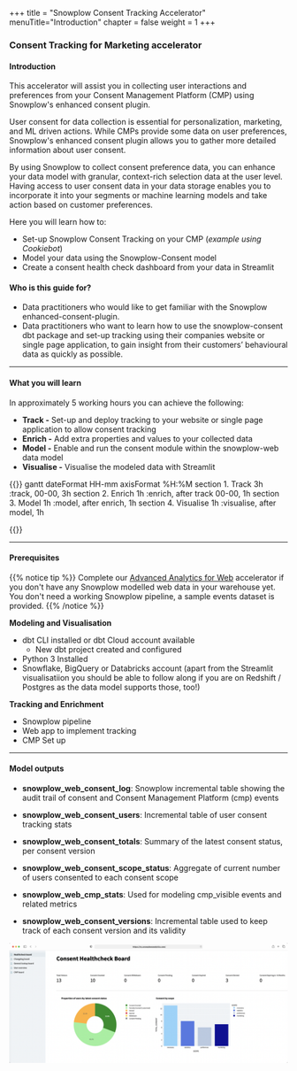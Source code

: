 +++
title = "Snowplow Consent Tracking Accelerator"
menuTitle="Introduction"
chapter = false
weight = 1
+++

### Consent Tracking for Marketing accelerator
#### Introduction

This accelerator will assist you in collecting user interactions and preferences from your Consent Management Platform (CMP) using Snowplow's enhanced consent plugin.

User consent for data collection is essential for personalization, marketing, and ML driven actions. While CMPs provide some data on user preferences, Snowplow's enhanced consent plugin allows you to gather more detailed information about user consent.

By using Snowplow to collect consent preference data, you can enhance your data model with granular, context-rich selection data at the user level. Having access to user consent data in your data storage enables you to incorporate it into your segments or machine learning models and take action based on customer preferences.


Here you will learn how to:

- Set-up Snowplow Consent Tracking on your CMP (_example using Cookiebot_)
- Model your data using the Snowplow-Consent model
- Create a consent health check dashboard from your data in Streamlit

#### Who is this guide for?

- Data practitioners who would like to get familiar with the Snowplow enhanced-consent-plugin.
- Data practitioners who want to learn how to use the snowplow-consent dbt package and set-up tracking using their companies website or single page application, to gain insight from their customers’ behavioural data as quickly as possible.


***

#### What you will learn

In approximately 5 working hours you can achieve the following:

- **Track -** Set-up and deploy tracking to your website or single page application to allow consent tracking
- **Enrich -** Add extra properties and values to your collected data
- **Model -** Enable and run the consent module within the snowplow-web data model
- **Visualise -** Visualise the modeled data with Streamlit


{{<mermaid>}}
gantt
        dateFormat  HH-mm
        axisFormat %H:%M
        section 1. Track
        3h          :track, 00-00, 3h
        section 2. Enrich
        1h         :enrich, after track 00-00, 1h
        section 3. Model
        1h          :model, after enrich, 1h
        section 4. Visualise
        1h          :visualise, after model, 1h

{{</mermaid >}}

***

#### Prerequisites

{{% notice tip %}}
Complete our [Advanced Analytics for Web](https://docs.snowplow.io/accelerators/web/) accelerator if you don't have any Snowplow modelled web data in your warehouse yet. You don't need a working Snowplow pipeline, a sample events dataset is provided.
{{% /notice %}}

**Modeling and Visualisation**
- dbt CLI installed or dbt Cloud account available
  - New dbt project created and configured
- Python 3 Installed
- Snowflake, BigQuery or Databricks account (apart from the Streamlit visualisatiion you should be able to follow along if you are on Redshift / Postgres as the data model supports those, too!)

**Tracking and Enrichment**
- Snowplow pipeline
- Web app to implement tracking
- CMP Set up


***
#### Model outputs

- **snowplow_web_consent_log**: Snowplow incremental table showing the audit trail of consent and Consent Management Platform (cmp) events

- **snowplow_web_consent_users**: Incremental table of user consent tracking stats

- **snowplow_web_consent_totals**: Summary of the latest consent status, per consent version

- **snowplow_web_consent_scope_status**: Aggregate of current number of users consented to each consent scope

- **snowplow_web_cmp_stats**: Used for modeling cmp_visible events and related metrics

- **snowplow_web_consent_versions**: Incremental table used to keep track of each consent version and its validity


!['logo-banner' ](images/streamlit_dashboard.png)


